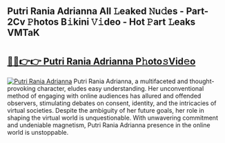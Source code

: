 ## Putri Rania Adrianna All 𝙻eaked 𝙽u𝚍es - Part-2Cv 𝙿hotos B𝚒kini 𝚅𝚒deo - Hot 𝙿art 𝙻eaks VMTaK

# <h2><a href="http://ld3i7mk.urlbe.top/?page=Putri+Rania+Adrianna">🔗🔗👉👉 Putri Rania Adrianna P𝚑oto𝚜Vid𝚎o</a></h2>

[![Putri Rania Adrianna](https://i.imgur.com/eBuTRDB.gif)](http://ld3i7mk.urlbe.top/?page=Putri+Rania+Adrianna)
Putri Rania Adrianna, a multifaceted and thought-provoking character, eludes easy understanding. Her unconventional method of engaging with online audiences has allured and offended observers, stimulating debates on consent, identity, and the intricacies of virtual societies. Despite the ambiguity of her future goals, her role in shaping the virtual world is unquestionable. With unwavering commitment and undeniable magnetism, Putri Rania Adrianna presence in the online world is unstoppable.
